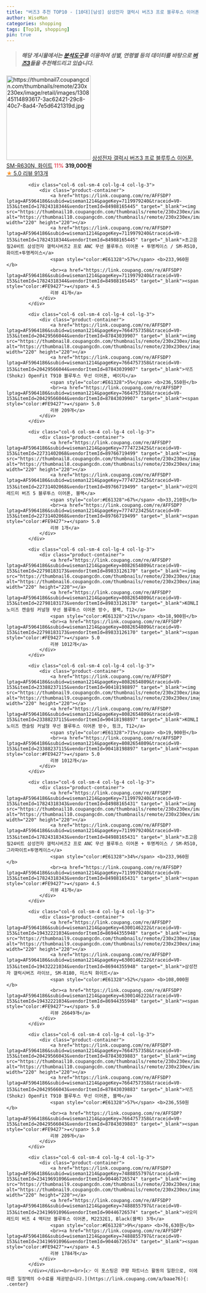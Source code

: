 ```yaml
---
title: "버즈3 추천 TOP10 - [10대][남성] 삼성전자 갤럭시 버즈3 프로 블루투스 이어폰, SM-R630N, 화이트"
author: WiseMan
categories: shopping
tags: [Top10, shopping]
pin: true
---
```


> ##### 해당 게시물에서는 [**분석도구**](https://itemscout.io/)를 이용하여 **성별**, **연령별** 등의 데이터를 바탕으로 [**버즈3**](https://link.coupang.com/a/baae76)들을 추천해드리고 있습니다.
<div class="container"><div class="row">
            <div class="col-6 col-sm-4 col-lg-4 col-lg-3">
                <div class="product-container">
                    <a href="https://link.coupang.com/re/AFFSDP?lptag=AF5964186&subid=wiseman1214&pageKey=8145200009&traceid=V0-153&itemId=23156449802&vendorItemId=90189294280" target="_blank"><img src="https://thumbnail7.coupangcdn.com/thumbnails/remote/230x230ex/image/retail/images/130845114893617-3ac62421-29c8-40c7-8ad4-7e5d6421319d.jpg" alt="https://thumbnail7.coupangcdn.com/thumbnails/remote/230x230ex/image/retail/images/130845114893617-3ac62421-29c8-40c7-8ad4-7e5d6421319d.jpg" width="220" height="220"></a>
                    <a href="https://link.coupang.com/re/AFFSDP?lptag=AF5964186&subid=wiseman1214&pageKey=8145200009&traceid=V0-153&itemId=23156449802&vendorItemId=90189294280" target="_blank">삼성전자 갤럭시 버즈3 프로 블루투스 이어폰, SM-R630N, 화이트</a>
                    <span style="color:#E61328">11%</span> <b>319,000원</b>
                    <br><a href="https://link.coupang.com/re/AFFSDP?lptag=AF5964186&subid=wiseman1214&pageKey=8145200009&traceid=V0-153&itemId=23156449802&vendorItemId=90189294280" target="_blank"><span style="color:#FE9427">★</span> 5.0
                    리뷰 913개</a>
                </div>
            </div>
            
            <div class="col-6 col-sm-4 col-lg-4 col-lg-3">
                <div class="product-container">
                    <a href="https://link.coupang.com/re/AFFSDP?lptag=AF5964186&subid=wiseman1214&pageKey=7119979240&traceid=V0-153&itemId=17824318344&vendorItemId=84988165445" target="_blank"><img src="https://thumbnail10.coupangcdn.com/thumbnails/remote/230x230ex/image/vendor_inventory/2932/399795d450b80ae3b98c3573f6fa443ecc1812155391b96f03f457dbc0c4.jpg" alt="https://thumbnail10.coupangcdn.com/thumbnails/remote/230x230ex/image/vendor_inventory/2932/399795d450b80ae3b98c3573f6fa443ecc1812155391b96f03f457dbc0c4.jpg" width="220" height="220"></a>
                    <a href="https://link.coupang.com/re/AFFSDP?lptag=AF5964186&subid=wiseman1214&pageKey=7119979240&traceid=V0-153&itemId=17824318344&vendorItemId=84988165445" target="_blank">초고음질24비트 삼성전자 갤럭시버즈2 프로 ANC 무선 블루투스 이어폰 + 투명케이스 / SM-R510, 화이트+투명케이스</a>
                    <span style="color:#E61328">57%</span> <b>233,960원</b>
                    <br><a href="https://link.coupang.com/re/AFFSDP?lptag=AF5964186&subid=wiseman1214&pageKey=7119979240&traceid=V0-153&itemId=17824318344&vendorItemId=84988165445" target="_blank"><span style="color:#FE9427">★</span> 4.5
                    리뷰 41개</a>
                </div>
            </div>
            
            <div class="col-6 col-sm-4 col-lg-4 col-lg-3">
                <div class="product-container">
                    <a href="https://link.coupang.com/re/AFFSDP?lptag=AF5964186&subid=wiseman1214&pageKey=7664757358&traceid=V0-153&itemId=20429566044&vendorItemId=87843039907" target="_blank"><img src="https://thumbnail8.coupangcdn.com/thumbnails/remote/230x230ex/image/vendor_inventory/74c7/6b747984f6415e94f3650a00cc5ea71fa746377cb3098f427fbc5922e01c.jpg" alt="https://thumbnail8.coupangcdn.com/thumbnails/remote/230x230ex/image/vendor_inventory/74c7/6b747984f6415e94f3650a00cc5ea71fa746377cb3098f427fbc5922e01c.jpg" width="220" height="220"></a>
                    <a href="https://link.coupang.com/re/AFFSDP?lptag=AF5964186&subid=wiseman1214&pageKey=7664757358&traceid=V0-153&itemId=20429566044&vendorItemId=87843039907" target="_blank">샥즈 (Shokz) OpenFit T910 블루투스 무선 이어폰, 베이지</a>
                    <span style="color:#E61328">5%</span> <b>236,550원</b>
                    <br><a href="https://link.coupang.com/re/AFFSDP?lptag=AF5964186&subid=wiseman1214&pageKey=7664757358&traceid=V0-153&itemId=20429566044&vendorItemId=87843039907" target="_blank"><span style="color:#FE9427">★</span> 5.0
                    리뷰 209개</a>
                </div>
            </div>
            
            <div class="col-6 col-sm-4 col-lg-4 col-lg-3">
                <div class="product-container">
                    <a href="https://link.coupang.com/re/AFFSDP?lptag=AF5964186&subid=wiseman1214&pageKey=7774723425&traceid=V0-153&itemId=22731402068&vendorItemId=89766719499" target="_blank"><img src="https://thumbnail8.coupangcdn.com/thumbnails/remote/230x230ex/image/vendor_inventory/7a86/5b68b4a7be53ca3336bd520ba66f4b198ff5aea49e10a02b9195d52c35a7.jpg" alt="https://thumbnail8.coupangcdn.com/thumbnails/remote/230x230ex/image/vendor_inventory/7a86/5b68b4a7be53ca3336bd520ba66f4b198ff5aea49e10a02b9195d52c35a7.jpg" width="220" height="220"></a>
                    <a href="https://link.coupang.com/re/AFFSDP?lptag=AF5964186&subid=wiseman1214&pageKey=7774723425&traceid=V0-153&itemId=22731402068&vendorItemId=89766719499" target="_blank">샤오미 레드미 버즈 5 블루투스 이어폰, 블랙</a>
                    <span style="color:#E61328">67%</span> <b>33,210원</b>
                    <br><a href="https://link.coupang.com/re/AFFSDP?lptag=AF5964186&subid=wiseman1214&pageKey=7774723425&traceid=V0-153&itemId=22731402068&vendorItemId=89766719499" target="_blank"><span style="color:#FE9427">★</span> 5.0
                    리뷰 1개</a>
                </div>
            </div>
            
            <div class="col-6 col-sm-4 col-lg-4 col-lg-3">
                <div class="product-container">
                    <a href="https://link.coupang.com/re/AFFSDP?lptag=AF5964186&subid=wiseman1214&pageKey=8082654809&traceid=V0-153&itemId=22798183173&vendorItemId=89833126170" target="_blank"><img src="https://thumbnail6.coupangcdn.com/thumbnails/remote/230x230ex/image/vendor_inventory/8428/fde3b7380c684a8e88b510ec5d1faf654ecea2ed3cd06db342b025852d3f.jpg" alt="https://thumbnail6.coupangcdn.com/thumbnails/remote/230x230ex/image/vendor_inventory/8428/fde3b7380c684a8e88b510ec5d1faf654ecea2ed3cd06db342b025852d3f.jpg" width="220" height="220"></a>
                    <a href="https://link.coupang.com/re/AFFSDP?lptag=AF5964186&subid=wiseman1214&pageKey=8082654809&traceid=V0-153&itemId=22798183173&vendorItemId=89833126170" target="_blank">KONLI 노이즈 캔슬링 커널형 무선 블루투스 이어폰 방수, 블랙, T12</a>
                    <span style="color:#E61328">21%</span> <b>18,900원</b>
                    <br><a href="https://link.coupang.com/re/AFFSDP?lptag=AF5964186&subid=wiseman1214&pageKey=8082654809&traceid=V0-153&itemId=22798183173&vendorItemId=89833126170" target="_blank"><span style="color:#FE9427">★</span> 5.0
                    리뷰 1012개</a>
                </div>
            </div>
            
            <div class="col-6 col-sm-4 col-lg-4 col-lg-3">
                <div class="product-container">
                    <a href="https://link.coupang.com/re/AFFSDP?lptag=AF5964186&subid=wiseman1214&pageKey=8082654809&traceid=V0-153&itemId=23388237115&vendorItemId=90418198897" target="_blank"><img src="https://thumbnail9.coupangcdn.com/thumbnails/remote/230x230ex/image/vendor_inventory/e523/ae5b732064a0170b08611442b017e5373d4c53c9dc9a1b2e1be36c585c2d.png" alt="https://thumbnail9.coupangcdn.com/thumbnails/remote/230x230ex/image/vendor_inventory/e523/ae5b732064a0170b08611442b017e5373d4c53c9dc9a1b2e1be36c585c2d.png" width="220" height="220"></a>
                    <a href="https://link.coupang.com/re/AFFSDP?lptag=AF5964186&subid=wiseman1214&pageKey=8082654809&traceid=V0-153&itemId=23388237115&vendorItemId=90418198897" target="_blank">KONLI 노이즈 캔슬링 커널형 무선 블루투스 이어폰 방수, 핑크, T12</a>
                    <span style="color:#E61328">71%</span> <b>19,900원</b>
                    <br><a href="https://link.coupang.com/re/AFFSDP?lptag=AF5964186&subid=wiseman1214&pageKey=8082654809&traceid=V0-153&itemId=23388237115&vendorItemId=90418198897" target="_blank"><span style="color:#FE9427">★</span> 5.0
                    리뷰 1012개</a>
                </div>
            </div>
            
            <div class="col-6 col-sm-4 col-lg-4 col-lg-3">
                <div class="product-container">
                    <a href="https://link.coupang.com/re/AFFSDP?lptag=AF5964186&subid=wiseman1214&pageKey=7119979240&traceid=V0-153&itemId=17824318343&vendorItemId=84988165431" target="_blank"><img src="https://thumbnail10.coupangcdn.com/thumbnails/remote/230x230ex/image/vendor_inventory/2932/399795d450b80ae3b98c3573f6fa443ecc1812155391b96f03f457dbc0c4.jpg" alt="https://thumbnail10.coupangcdn.com/thumbnails/remote/230x230ex/image/vendor_inventory/2932/399795d450b80ae3b98c3573f6fa443ecc1812155391b96f03f457dbc0c4.jpg" width="220" height="220"></a>
                    <a href="https://link.coupang.com/re/AFFSDP?lptag=AF5964186&subid=wiseman1214&pageKey=7119979240&traceid=V0-153&itemId=17824318343&vendorItemId=84988165431" target="_blank">초고음질24비트 삼성전자 갤럭시버즈2 프로 ANC 무선 블루투스 이어폰 + 투명케이스 / SM-R510, 그라파이트+투명케이스</a>
                    <span style="color:#E61328">34%</span> <b>233,960원</b>
                    <br><a href="https://link.coupang.com/re/AFFSDP?lptag=AF5964186&subid=wiseman1214&pageKey=7119979240&traceid=V0-153&itemId=17824318343&vendorItemId=84988165431" target="_blank"><span style="color:#FE9427">★</span> 4.5
                    리뷰 41개</a>
                </div>
            </div>
            
            <div class="col-6 col-sm-4 col-lg-4 col-lg-3">
                <div class="product-container">
                    <a href="https://link.coupang.com/re/AFFSDP?lptag=AF5964186&subid=wiseman1214&pageKey=6300146222&traceid=V0-153&itemId=19432221034&vendorItemId=86944355948" target="_blank"><img src="https://thumbnail9.coupangcdn.com/thumbnails/remote/230x230ex/image/vendor_inventory/0d1f/73c7a721a9820ce8c5d1efb5059178d3e434015518a82d400897acb4e213.jpg" alt="https://thumbnail9.coupangcdn.com/thumbnails/remote/230x230ex/image/vendor_inventory/0d1f/73c7a721a9820ce8c5d1efb5059178d3e434015518a82d400897acb4e213.jpg" width="220" height="220"></a>
                    <a href="https://link.coupang.com/re/AFFSDP?lptag=AF5964186&subid=wiseman1214&pageKey=6300146222&traceid=V0-153&itemId=19432221034&vendorItemId=86944355948" target="_blank">삼성전자 갤럭시버즈 라이브, SM-R180, 미스틱 화이트</a>
                    <span style="color:#E61328">52%</span> <b>108,000원</b>
                    <br><a href="https://link.coupang.com/re/AFFSDP?lptag=AF5964186&subid=wiseman1214&pageKey=6300146222&traceid=V0-153&itemId=19432221034&vendorItemId=86944355948" target="_blank"><span style="color:#FE9427">★</span> 5.0
                    리뷰 26649개</a>
                </div>
            </div>
            
            <div class="col-6 col-sm-4 col-lg-4 col-lg-3">
                <div class="product-container">
                    <a href="https://link.coupang.com/re/AFFSDP?lptag=AF5964186&subid=wiseman1214&pageKey=7664757358&traceid=V0-153&itemId=20429566043&vendorItemId=87843039883" target="_blank"><img src="https://thumbnail10.coupangcdn.com/thumbnails/remote/230x230ex/image/vendor_inventory/ca95/ca3647ca5f60df6efb1fc227c855ee8ec0fc49fd9ef8f08b267e8ac27ef0.jpg" alt="https://thumbnail10.coupangcdn.com/thumbnails/remote/230x230ex/image/vendor_inventory/ca95/ca3647ca5f60df6efb1fc227c855ee8ec0fc49fd9ef8f08b267e8ac27ef0.jpg" width="220" height="220"></a>
                    <a href="https://link.coupang.com/re/AFFSDP?lptag=AF5964186&subid=wiseman1214&pageKey=7664757358&traceid=V0-153&itemId=20429566043&vendorItemId=87843039883" target="_blank">샥즈 (Shokz) OpenFit T910 블루투스 무선 이어폰, 블랙</a>
                    <span style="color:#E61328">57%</span> <b>236,550원</b>
                    <br><a href="https://link.coupang.com/re/AFFSDP?lptag=AF5964186&subid=wiseman1214&pageKey=7664757358&traceid=V0-153&itemId=20429566043&vendorItemId=87843039883" target="_blank"><span style="color:#FE9427">★</span> 5.0
                    리뷰 209개</a>
                </div>
            </div>
            
            <div class="col-6 col-sm-4 col-lg-4 col-lg-3">
                <div class="product-container">
                    <a href="https://link.coupang.com/re/AFFSDP?lptag=AF5964186&subid=wiseman1214&pageKey=7488855797&traceid=V0-153&itemId=23419691096&vendorItemId=90446726574" target="_blank"><img src="https://thumbnail9.coupangcdn.com/thumbnails/remote/230x230ex/image/vendor_inventory/e5bb/2e8e40a6a817c3ea657c0e86000f45fd0e030a75ef9d8450d90b7c305da9.png" alt="https://thumbnail9.coupangcdn.com/thumbnails/remote/230x230ex/image/vendor_inventory/e5bb/2e8e40a6a817c3ea657c0e86000f45fd0e030a75ef9d8450d90b7c305da9.png" width="220" height="220"></a>
                    <a href="https://link.coupang.com/re/AFFSDP?lptag=AF5964186&subid=wiseman1214&pageKey=7488855797&traceid=V0-153&itemId=23419691096&vendorItemId=90446726574" target="_blank">샤오미 레드미 버즈 4 액티브 블루투스 이어폰, M2232E1, Black(블랙) 3개</a>
                    <span style="color:#E61328">9%</span> <b>76,630원</b>
                    <br><a href="https://link.coupang.com/re/AFFSDP?lptag=AF5964186&subid=wiseman1214&pageKey=7488855797&traceid=V0-153&itemId=23419691096&vendorItemId=90446726574" target="_blank"><span style="color:#FE9427">★</span> 4.5
                    리뷰 1784개</a>
                </div>
            </div>
            </div></div><br><br>[👉 이 포스팅은 쿠팡 파트너스 활동의 일환으로, 이에 따른 일정액의 수수료를 제공받습니다.](https://link.coupang.com/a/baae76){: .center}